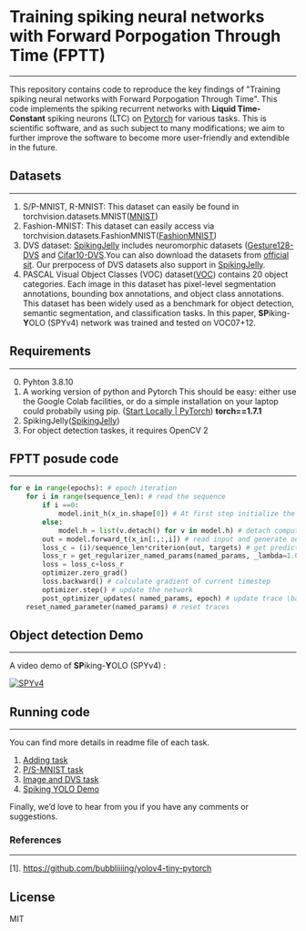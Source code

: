 # Training spiking neural networks with Forward Porpogation Through Time (FPTT) 
--------------

This repository contains code to reproduce the key findings of "Training spiking neural networks with Forward Porpogation Through Time".
This code implements the spiking recurrent networks with **Liquid Time-Constant** spiking neurons (LTC) on [Pytorch]([PyTorch](https://pytorch.org/)) for various tasks. 
This is scientific software, and as such subject to many modifications; we aim to further improve the software to become more user-friendly and extendible in the future. 

## Datasets
-----
1. S/P-MNIST, R-MNIST: This dataset can easily be found in torchvision.datasets.MNIST([MNIST](https://pytorch.org/vision/stable/generated/torchvision.datasets.MNIST.html#torchvision.datasets.MNIST))
2. Fashion-MNIST: This dataset can easily access via torchvision.datasets.FashionMNIST([FashionMNIST](https://pytorch.org/vision/stable/generated/torchvision.datasets.FashionMNIST.html#torchvision.datasets.FashionMNIST))
2. DVS dataset: [SpikingJelly]([SpikingJelly](https://github.com/fangwei123456/spikingjelly)) includes neuromorphic datasets ([Gesture128-DVS](https://openaccess.thecvf.com/content_cvpr_2017/html/Amir_A_Low_Power_CVPR_2017_paper.html) and [Cifar10-DVS]((https://internal-journal.frontiersin.org/articles/10.3389/fnins.2017.00309/full)).You can also download the datasets from [official sit]( https://research.ibm.com/interactive/dvsgesture/). Our prerpocess of DVS datasets also support in  [SpikingJelly]([SpikingJelly](https://github.com/fangwei123456/spikingjelly)). 
4.  PASCAL Visual Object Classes (VOC) dataset([VOC](http://host.robots.ox.ac.uk/pascal/VOC/)) contains 20 object categories. Each image in this dataset has pixel-level segmentation annotations, bounding box annotations, and object class annotations. This dataset has been widely used as a benchmark for object detection, semantic segmentation, and classification tasks. In this paper, **SP**iking-**Y**OLO (SPYv4) network was trained and tested on VOC07+12.

## Requirements
-----
0. Pyhton 3.8.10
1. A working version of python and Pytorch This should be easy: either use the Google Colab facilities, or do a simple installation on your laptop could probabily using pip. ([Start Locally | PyTorch](https://pytorch.org/get-started/locally/)) **torch==1.7.1**
2. SpikingJelly([SpikingJelly](https://github.com/fangwei123456/spikingjelly))
3. For object detection taskes, it requires OpenCV 2

## FPTT posude code
-----
```python
for e in range(epochs): # epoch iteration
    for i in range(sequence_len): # read the sequence
        if i ==0:
            model.init_h(x_in.shape[0]) # At first step initialize the hidden states
        else:
            model.h = list(v.detach() for v in model.h) # detach computation graph from previous timestep
        out = model.forward_t(x_in[:,:,i]) # read input and generate output
        loss_c = (i)/sequence_len*criterion(out, targets) # get prediction loss 
        loss_r = get_regularizer_named_params(named_params, _lambda=1.0 ) # get regularizer loss
        loss = loss_c+loss_r
        optimizer.zero_grad()
        loss.backward() # calculate gradient of current timestep
        optimizer.step() # update the network
        post_optimizer_updates( named_params, epoch) # update trace \bar{w} and \delta{l}
    reset_named_parameter(named_params) # reset traces
```
## Object detection Demo
----
A video demo of **SP**iking-**Y**OLO (SPYv4) :

[![SPYv4](https://i9.ytimg.com/vi_webp/Ue1_RJVfDcw/mqdefault.webp?v=629a1ba9&sqp=CKzo-ZYG&rs=AOn4CLA6pqYdK9OaH4LKNlqGixLDATNG6A)](https://www.youtube.com/watch?v=Ue1_RJVfDcw&ab_channel=BojianYin)

## Running code
---
You can find more details in readme file of each task.
1.  [Adding task](https://github.com/byin-cwi/sFPTT/tree/main/fptt/fptt_AddTask)
2.  [P/S-MNIST task](https://github.com/byin-cwi/sFPTT/tree/main/fptt/fptt_mnist)
3.  [Image and DVS task](https://github.com/byin-cwi/sFPTT/tree/main/fptt/fptt_img)
4.  [Spiking YOLO Demo](https://github.com/byin-cwi/sFPTT/tree/main/fptt/yolo_demo_show)


Finally, we’d love to hear from you if you have any comments or suggestions.


### References
----

[1]. https://github.com/bubbliiiing/yolov4-tiny-pytorch

## License

MIT

[//]: # (These are reference links used in the body of this note and get stripped out when the markdown processor does its job. There is no need to format nicely because it shouldn't be seen. Thanks SO - http://stackoverflow.com/questions/4823468/store-comments-in-markdown-syntax)

   [dill]: <https://github.com/joemccann/dillinger>
   [git-repo-url]: <https://github.com/joemccann/dillinger.git>
   [john gruber]: <http://daringfireball.net>
   [df1]: <http://daringfireball.net/projects/markdown/>
   [markdown-it]: <https://github.com/markdown-it/markdown-it>
   [Ace Editor]: <http://ace.ajax.org>
   [node.js]: <http://nodejs.org>
   [Twitter Bootstrap]: <http://twitter.github.com/bootstrap/>
   [jQuery]: <http://jquery.com>
   [@tjholowaychuk]: <http://twitter.com/tjholowaychuk>
   [express]: <http://expressjs.com>
   [AngularJS]: <http://angularjs.org>
   [Gulp]: <http://gulpjs.com>

   [PlDb]: <https://github.com/joemccann/dillinger/tree/master/plugins/dropbox/README.md>
   [PlGh]: <https://github.com/joemccann/dillinger/tree/master/plugins/github/README.md>
   [PlGd]: <https://github.com/joemccann/dillinger/tree/master/plugins/googledrive/README.md>
   [PlOd]: <https://github.com/joemccann/dillinger/tree/master/plugins/onedrive/README.md>
   [PlMe]: <https://github.com/joemccann/dillinger/tree/master/plugins/medium/README.md>
   [PlGa]: <https://github.com/RahulHP/dillinger/blob/master/plugins/googleanalytics/README.md>
